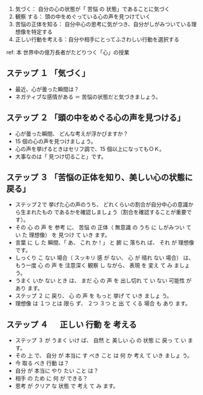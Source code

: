
1. 気づく： 自分の心の状態が「 苦悩 の 状態」であることに気づく
2. 観察 する： 頭の中をめぐっている心の声を見つけていく
3. 苦悩の正体を知る： 自分中心の思考に気がつき、自分がしがみついている理想像を特定する 
4. 正しい行動を考える：自分や相手にとってふさわしい行動を選択する

ref: 本 世界中の億万長者がたどりつく「心」の授業 


## ステップ １ 「気づく」

- 最近、心が曇った瞬間は？
- ネガティブな感情がある ＝ 苦悩の状態だと気づきましょう。

## ステップ ２ 「頭の中をめぐる心の声を見つける」

- 心が曇った瞬間、 どんな考えが浮かびますか？
- 15 個の心の声を見つけましょう。
- 心の声を挙げるときはセリフ調で、15 個以上になってもＯＫ。
- 大事なのは「 見つけ切ること」です。 

## ステップ ３ 「苦悩の正体を知り、美しい心の状態に戻る」 

- ステップ２で 挙げた心の声のうち、 どれくらいの割合が自分中心の意識から生まれたもの であるかを確認しましょう（割合を確認することが重要です）。
- その 心 の 声 を 参考 に、 苦悩 の 正体（ 無意識 の うち に しがみつい て い た 理想像） を 見つけ て いき ます。
- 言葉 に し た 瞬間、「 あ、 これ か！」 と 腑 に 落ちれ ば、 それ が 理想像 です。
- しっくり こ ない 場合（ スッキリ 感 が ない、 心 が 晴れ ない 場合） は、 もう一度 心 の 声 を 注意深く 観察 し ながら、 表現 を 変え て み ましょ う。
- うまく いか ない とき は、 まだ 心 の 声 を 出し切れ て い ない 可能性 が あり ます。
- ステップ ２ に 戻り、 心 の 声 を もっと 挙げ て いき ましょ う。
- 理想像 は １つ とは 限ら ず、 ２つ ３つ と 出 て くる 場合 も あり ます。

## ステップ ４ 　 正しい 行動 を 考える

- ステップ ３ が うまく いけ ば、 自然 と 美しい 心 の 状態 に 戻っ て い ます。
- その 上 で、 自分 が 本当に す べき こと は 何 か 考え て いき ましょ う。
- 今 取る べき 行動 は？
- 自分 が 本当に やり たい こと は？
- 相手 の ため に 何 が できる？
- 思考 が クリア な 状態 で 考え て み ます。

